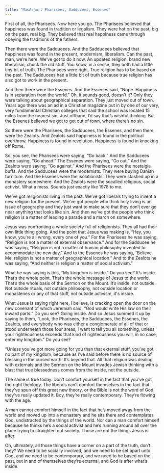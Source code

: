 ```yaml
---
title: "MacArhur: Pharisees, Sadducees, Essenes"
---
```

First of all, the Pharisees.  Now here you go.  The Pharisees believed that happiness was found in tradition or legalism.  They were hot on the past, big on the past, real big.  They believed that real happiness came through obeying the traditions of the fathers.

Then there were the Sadducees.  And the Sadducees believed that happiness was found in the present, modernism, liberalism.  Can the past, man, we’re here.  We’ve got to do it now.  An updated religion, brand new liberalism, chuck the old stuff.  You know, in a sense, they both had a little tiny bit of truth.  The Pharisees were right.  True religion has to be based on the past.  The Sadducees had a little bit of truth because true religion has also got to work in the present.

And then there were the Essenes.  And the Essenes said, “Nope.  Happiness is in separation from the world.”  Oh, it sounds good, doesn’t it?  Only they were talking about geographical separation.  They just moved out of town.  Years ago there was an ad in a Christian magazine put in by one of our very, very fundamental Christian colleges that said the school was located 15 miles from the nearest sin.  Just offhand, I’d say that’s wishful thinking.  But the Essenes believed we got to get out of town, where there’s no sin.

So there were the Pharisees, the Sadducees, the Essenes, and then there were the Zealots.  And Zealots said happiness is found in the political overthrow.  Happiness is found in revolution.  Happiness is found in knocking off Rome.

So, you see, the Pharisees were saying, “Go back.”  And the Sadducees were saying, “Go ahead.”  The Essenes were saying, “Go out.”  And the Zealots were saying, “Go against.”  And the Pharisees were the nostalgia buffs.  And the Sadducees were the modernists.  They were buying Danish furniture.  And the Essenes were the isolationists.  They were stashed up in a monastery somewhere.  And the Zealots were the socalled religious, social activist.  What a mess.  Sounds just exactly like 1978 to me.

We’ve got religionists living in the past.  We’ve got liberals trying to invent a new religion for the present.  We’ve got people who think holy living is an issue of geography and they just want to make sure that they don’t ever go near anything that looks like sin.  And then we’ve got the people who think religion is a matter of leading a parade and a march on somewhere.

Jesus was confronting a whole society full of religionists.  They all had their own little thing going.  And the point that Jesus was making is, “Hey, you know, you're all wrong, every one of you.”  For the Pharisees he was saying, “Religion is not a matter of external observance.”  And for the Sadducee he was saying, “Religion is not a matter of human philosophy invented to accommodate the new day.”  And to the Essenes he was saying, “Believe Me, religion is not a matter of geographical location.”  And to the Zealots he was saying, “And neither is religion a matter of social activism.”

What he was saying is this, “My kingdom is inside.”  Do you see?  It’s inside.  That’s the whole point.  That’s the whole message of Jesus to the world.  That’s the whole basis of the Sermon on the Mount.  It’s inside, not outside.  Not outside rituals, not outside philosophy, not outside location or monasteries or any of that stuff, not outside activism, it's inside.

What Jesus is saying right here, I believe, is cracking open the door on the new covenant of which Jeremiah said, “God would write His law on their inward parts.”  Do you see?  Going inside.  And so Jesus summed it up by saying to them, “Look, the Pharisees, the Sadducees, the Essenes, the Zealots, and everybody who was either a conglomerate of all of that or stood underneath those four areas, I want to tell you all something, unless your righteousness exceeds that kind of righteousness you will, in no case, enter my kingdom.”  Do you see?

“Unless you’ve got more going for you than that external stuff, you’ve got no part of my kingdom, because as I’ve said before there is no source of blessing in the cursed earth.  It’s beyond that.  All that religion was dealing with externals and the Sermon on the Mount invades Jewish thinking with a blast that true blessedness comes from the inside, not the outside.

The same is true today.  Don’t comfort yourself in the fact that you’ve got the right theology.  The liberals can’t comfort themselves in the fact that they’ve spun off this great new theory, or the Bible is not the word of God, they’ve really updated it.  Boy, they’re really contemporary.  They’re flowing with the age.

A man cannot comfort himself in the fact that he’s moved away from the world and moved up into a monastery and he sits there and contemplates God, undistracted by the things of the world.  Nor can a man comfort himself because he thinks he’s a social activist and he’s running around all over the place trying to straighten out society.  Those are not the things Jesus is after.

Oh, ultimately, all those things have a corner on a part of the truth, don’t they?  We need to be socially involved, and we need to be set apart unto God, and we need to be contemporary, and we need to be based on the past, but in and of themselves they’re external, and God is after what’s inside.
